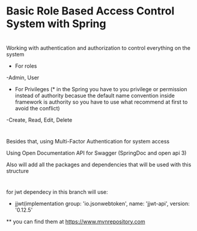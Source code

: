 # Basic Role Based Access Control System with Spring
# ###############
Working with authentication and authorization to control everything on the system

- For roles

-Admin, User


- For Privileges (* in the Spring you have to you privilege or permission instead of authority becasue the default name convention inside framework is authority so you have to use what recommend at first to avoid the conflict)

-Create, Read, Edit, Delete

# ##############
Besides that, using Multi-Factor Authentication for system access


Using Open Documentation API for Swagger (SpringDoc and open api 3)


Also will add all the packages and dependencies that will be used with this structure
# ######################
for jwt dependecy in this branch will use:

- jjwt(implementation group: 'io.jsonwebtoken', name: 'jjwt-api', version: '0.12.5'
  
**  you can find them at https://www.mvnrepository.com
